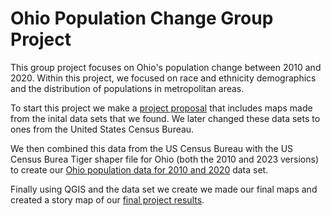 # Ohio Population Change Group Project

This group project focuses on Ohio's population change between 2010 and 2020. Within this project, we focused on race and ethnicity demographics and the distribution of populations in metropolitan areas. 

To start this project we make a [project proposal](https://docs.google.com/presentation/d/1LCb4qbZAJn_uHSCQLUjne0GhYHoHBHBIdIzj8eL-DPE/edit?usp=sharing) that includes maps made from the inital data sets that we found. We later changed these data sets to ones from the United States Census Bureau. 

We then combined this data from the US Census Bureau with the US Census Burea Tiger shaper file for Ohio (both the 2010 and 2023 versions) to create our [Ohio population data for 2010 and 2020](https://drive.google.com/drive/folders/1-YXEtulCXWJRxuYBSmRGrgSJptjTG4YK?usp=drive_link) data set.

Finally using QGIS and the data set we create we made our final maps and created a story map of our [final project results](https://storymaps.arcgis.com/stories/4be2c22255754322ae4083dd33199a8a).

